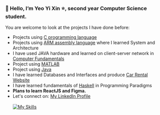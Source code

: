 ### 👋 Hello, I’m Yeo Yi Xin :star:, second year Computer Science student. 
You are welcome to look at the projects I have done before:
- Projects using [C programming language](https://github.com/YeoYiXin/C-Programming) 
- Projects using [ARM assembly language](https://github.com/YeoYiXin/ARM-assembly) where I learned System and Architecture 
- I have used JAVA hardware and learned on client-server network in [Computer Fundamentals](https://github.com/YeoYiXin/Computer-Fundamentals) 
- Project using [MATLAB](https://github.com/YeoYiXin/MATLAB)
- Project using [Java](https://github.com/YeoYiXin/Java)
- I have learned Databases and Interfaces and produce [Car Rental Website](https://github.com/YeoYiXin/Car-Rental-Website)
- I have learned fundamentals of [Haskell](https://github.com/YeoYiXin/Haskell) in Programming Paradigms
- <b>Plans to learn ReactJS and Figma.</b>
- Let's connect on: [My LinkedIn Profile](https://www.linkedin.com/in/yi-xin-yeo-43b98921a/)
  <!--- - Take a look at my Image Processing Website :heart_eyes:---><br/><br/>
  [![My Skills](https://skillicons.dev/icons?i=js,html,css,php,mysql,flask,python,c,java,github,vscode,haskell)](https://skillicons.dev)
<!---
YeoYiXin/YeoYiXin is a ✨ special ✨ repository because its `README.md` (this file) appears on your GitHub profile.
You can click the Preview link to take a look at your changes.
--->
